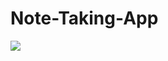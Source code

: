 # Note-Taking-App

<img src='https://github.com/mad-skull/Note-Taking-App/blob/main/Screenshot.png' />
